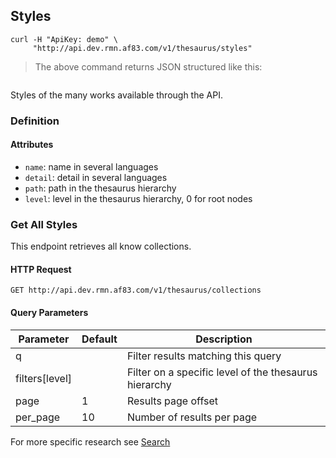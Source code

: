 ## Styles

```shell
curl -H "ApiKey: demo" \
     "http://api.dev.rmn.af83.com/v1/thesaurus/styles"
```

> The above command returns JSON structured like this:

<pre class="live_requests" data-path="/v1/thesaurus/styles">
</pre>

Styles of the many works available through the API.

### Definition

#### Attributes

* `name`: name in several languages
* `detail`: detail in several languages
* `path`: path in the thesaurus hierarchy
* `level`: level in the thesaurus hierarchy, 0 for root nodes

### Get All Styles

This endpoint retrieves all know collections.

#### HTTP Request

`GET http://api.dev.rmn.af83.com/v1/thesaurus/collections`

#### Query Parameters

Parameter              | Default  | Description
---------              | -------  | -----------
q                      |          | Filter results matching this query
filters[level]         |          | Filter on a specific level of the thesaurus hierarchy
page                   | 1        | Results page offset
per_page               | 10       | Number of results per page

For more specific research see [Search](/?shell#search)
